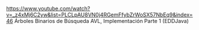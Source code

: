 https://www.youtube.com/watch?v=_z4xMj6C2yw&list=PLCLpAU8VN0j4RGemFfybZrWoSX57NbEq9&index=46
Árboles Binarios de Búsqueda AVL, Implementación Parte 1 (EDDJava)